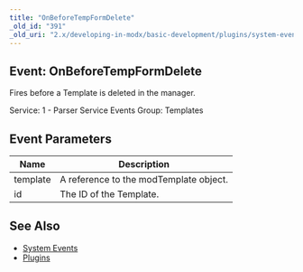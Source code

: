 ```yaml
---
title: "OnBeforeTempFormDelete"
_old_id: "391"
_old_uri: "2.x/developing-in-modx/basic-development/plugins/system-events/onbeforetempformdelete"
---
```


## Event: OnBeforeTempFormDelete

Fires before a Template is deleted in the manager.

Service: 1 - Parser Service Events 
Group: Templates

## Event Parameters

| Name     | Description                            |
| -------- | -------------------------------------- |
| template | A reference to the modTemplate object. |
| id       | The ID of the Template.                |

## See Also

- [System Events](extending-modx/plugins/system-events "System Events")
- [Plugins](extending-modx/plugins "Plugins")